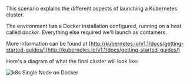 This scenario explains the different aspects of launching a Kubernetes cluster.

The environment has a Docker installation configured, running on a host called _docker_. Everything else required we'll launch as containers.

More information can be found at [http://kubernetes.io/v1.1/docs/getting-started-guides/](http://kubernetes.io/v1.1/docs/getting-started-guides/)

Here's a diagram of what the final cluster will look like:

![k8s Single Node on Docker](/images/courses/kubernetes/k8s-singlenode-docker.png)
